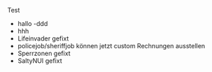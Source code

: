 Test
- hallo
-ddd
- hhh
- Lifeinvader gefixt
- policejob/sheriffjob können jetzt custom Rechnungen ausstellen  
- Sperrzonen gefixt
- SaltyNUI gefixt
